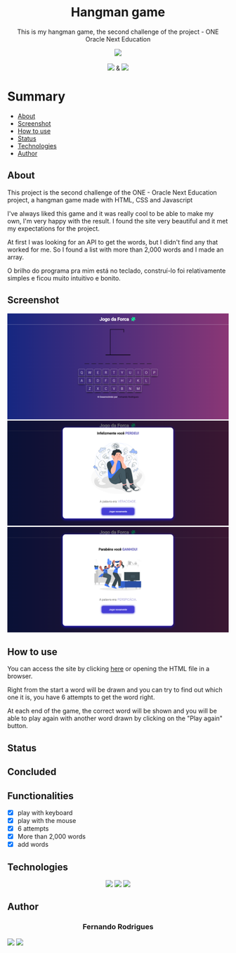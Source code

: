 <h1 align="center">Hangman game</h1>
<p align="center">This is my hangman game, the second challenge of the project - ONE Oracle Next Education</p>

<p align="center">
  <img height="60px" src="https://i.imgur.com/w0NvalO.png">
</p>


<p align="center">
  <img height="9" src="https://i.imgur.com/PvAbpvx.png"> &
  <img height="13" src="https://i.imgur.com/rEzWrXJ.png">
</p>

Summary
===========
<!--ts-->
  * [About](#about)
   * [Screenshot](#screenshot)
   * [How to use](#how_to_use)
   * [Status](#status)
   * [Technologies](#technologies)
   * [Author](#author)
<!--te-->

About
-----
<p>This project is the second challenge of the ONE - Oracle Next Education project, a hangman game made with HTML, CSS and Javascript</p>
<p>I've always liked this game and it was really cool to be able to make my own, I'm very happy with the result. I found the site very beautiful and it met my expectations for the project.</p>
<p>At first I was looking for an API to get the words, but I didn't find any that worked for me. So I found a list with more than 2,000 words and I made an array.</p>
<p>O brilho do programa pra mim está no teclado, construí-lo foi relativamente simples e ficou muito intuitivo e bonito.</p>

Screenshot
----------
<img alt="home" title="screenshot" src="assets/screenshot/home.png"/>
<img alt="play_again" title="screenshot" src="assets/screenshot/jogar_novamente.png"/>
<img alt="victory" title="screenshot" src="assets/screenshot/vitoria.png"/>

How to use
---------
<p>You can access the site by clicking <a href="https://fe7rodrigues.github.io/hangman_game/">here</a> or opening the HTML file in a browser.</p>
<p>Right from the start a word will be drawn and you can try to find out which one it is, you have 6 attempts to get the word right.</p>
<p>At each end of the game, the correct word will be shown and you will be able to play again with another word drawn by clicking on the "Play again" button.</p>

Status
------
Concluded
------
Functionalities
---------------
- [x] play with keyboard
- [x] play with the mouse
- [X] 6 attempts
- [X] More than 2,000 words
- [X] add words

Technologies
-----------
<p align="center">
  <a href="https://html.com/"><img src="https://img.shields.io/badge/html5-%23E34F26.svg?style=for-the-badge&logo=html5&logoColor=white"/></a>
  <a href="https://www.w3.org/Style/CSS/Overview.en.html"><img src="https://img.shields.io/badge/css3-%231572B6.svg?style=for-the-badge&logo=css3&logoColor=white"/></a>
  <a href="https://www.javascript.com/"><img src="https://img.shields.io/badge/javascript-%23323330.svg?style=for-the-badge&logo=javascript&logoColor=%23F7DF1E"/></a>
</p>

Author
------
<h3 align="center">Fernando Rodrigues</h3>
<p align="center">
 
 <a href="https://github.com/fe7rodrigues"><img src="https://img.shields.io/badge/github-%23121011.svg?style=for-the-badge&logo=github&logoColor=white"></img></a>
  <a href="https://www.linkedin.com/in/fe7rodrigues/"><img src="https://img.shields.io/badge/linkedin-%230077B5.svg?style=for-the-badge&logo=linkedin&logoColor=white"></img></a>
</p>
